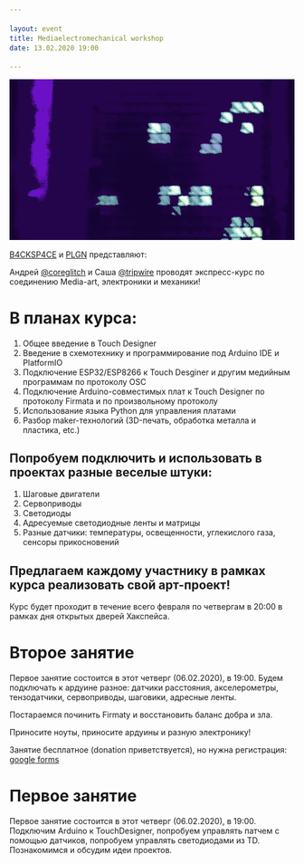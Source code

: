 ```yaml
---

layout: event
title: Mediaelectromechanical workshop
date: 13.02.2020 19:00

---
```


![promo](/img/mediaem_promo.gif "game of life on the fluepdot. By alg & fluepke")

[B4CKSP4CE](https://0x08.in/) и [PLGN](https://www.instagram.com/plgnlab/) представляют:

Андрей [@сoreglitch](tg://resolve/?domain=сoreglitch) и Саша [@tripwire](tg://resolve/?domain=tripwire) проводят экспресс-курс по соединению Media-art, электроники и механики!

# В планах курса:

1. Общее введение в Touch Designer
2. Введение в схемотехнику и программирование под Arduino IDE и PlatformIO
3. Подключение ESP32/ESP8266 к Touch Desginer и другим медийным программам по протоколу OSC
4. Подключение Arduino-совместимых плат к Touch Designer по протоколу Firmata и по произвольному протоколу
5. Использование языка Python для управления платами
6. Разбор maker-технологий (3D-печать, обработка металла и пластика, etc.)

## Попробуем подключить и использовать в проектах разные веселые штуки:

1. Шаговые двигатели
2. Сервоприводы
3. Светодиоды
4. Адресуемые светодиодные ленты и матрицы
5. Разные датчики: температуры, освещенности, углекислого газа, сенсоры прикосновений

## Предлагаем каждому участнику в рамках курса реализовать свой арт-проект!

Курс будет проходит в течение всего февраля по четвергам в 20:00 в рамках дня открытых дверей Хакспейса.

# Второе занятие

Первое занятие состоится в этот четверг (06.02.2020), в 19:00. Будем подключать к ардуине разное: датчики расстояния, акселерометры, тензодатчики, сервоприводы, шаговики, адресные ленты.

Постараемся починить Firmatу и восстановить баланс добра и зла.

Приносите ноуты, приносите ардуины и разную электронику!

Занятие бесплатное (donation приветствуется), но нужна регистрация: [google forms](https://docs.google.com/forms/d/e/1FAIpQLSfb59Y_82zNauRzi1vjB93iL28g25ESkzabjNIGuQ9_JnO75Q/viewform)


# Первое занятие

Первое занятие состоится в этот четверг (06.02.2020), в 19:00. Подключим Arduino к TouchDesigner, попробуем управлять патчем с помощью датчиков, попробуем управлять светодиодами из TD. Познакомимся и обсудим идеи проектов.

